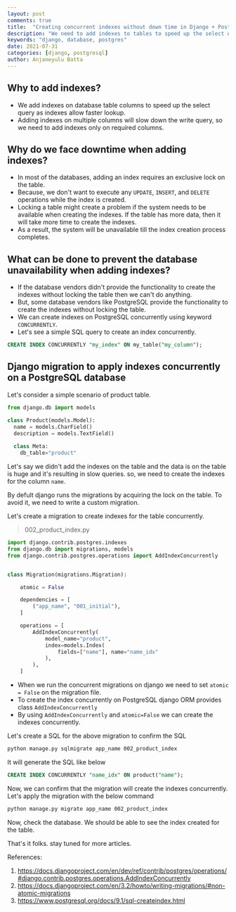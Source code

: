 ```yaml
---
layout: post
comments: true
title:  "Creating concurrent indexes without down time in Django + PostgreSQL"
description: "We need to add indexes to tables to speed up the select query time. Applying indexes on the large databases is quite expensive. so, for this kinds of cases we need to create the indexes concurrently. Let's see how we can do it with django ORM"
keywords: "django, database, postgres"
date: 2021-07-31
categories: [django, postgresql]
author: Anjaneyulu Batta
---
```


## Why to add indexes?
- We add indexes on database table columns to speed up the select query as indexes allow faster lookup.
- Adding indexes on multiple columns will slow down the write query, so we need to add indexes only on required columns.

## Why do we face downtime when adding indexes?
- In most of the databases, adding an index requires an exclusive lock on the table.
- Because, we don't want to execute any `UPDATE`, `INSERT`, and `DELETE` operations while the index is created.
- Locking a table might create a problem if the system needs to be available when creating the indexes. If the table has more data, then it will take more time to create the indexes.
- As a result, the system will be unavailable till the index creation process completes.

## What can be done to prevent the database unavailability when adding indexes?
- If the database vendors didn't provide the functionality to create the indexes without locking the table then we can't do anything.
- But, some database vendors like PostgreSQL provide the functionality to create the indexes without locking the table.
- We can create indexes on PostgreSQL concurrently using keyword `CONCURRENTLY`.
- Let's see a simple SQL query to create an index concurrently.

```sql
CREATE INDEX CONCURRENTLY "my_index" ON my_table("my_column");
```

## Django migration to apply indexes concurrently on a PostgreSQL database
Let's consider a simple scenario of product table.

```python
from django.db import models

class Product(models.Model):
  name = models.CharField()
  description = models.TextField()
  
  class Meta:
    db_table="product"
```
Let's say we didn't add the indexes on the table and the data is on the table is huge and it's resulting in slow queries. so, we need to create the indexes for the column `name`.

By defult django runs the migrations by acquiring the lock on the table. To avoid it, we need to write a custom migration.

Let's create a migration to create indexes for the table concurrently.

> 002_product_index.py

```python
import django.contrib.postgres.indexes
from django.db import migrations, models
from django.contrib.postgres.operations import AddIndexConcurrently


class Migration(migrations.Migration):

    atomic = False

    dependencies = [
        ("app_name", "001_initial"),
    ]

    operations = [
        AddIndexConcurrently(
            model_name="product",
            index=models.Index(
                fields=["name"], name="name_idx"
            ),
        ),
    ]
```

- When we run the concurrent migrations on django we need to set `atomic = False` on the migration file.
- To create the index concurrently on PostgreSQL django ORM provides class `AddIndexConcurrently`
- By using `AddIndexConcurrently` and `atomic=False` we can create the indexes concurrently.


Let's create a SQL for the above migration to confirm the SQL

```sh
python manage.py sqlmigrate app_name 002_product_index
```

It will generate the SQL like below

```sql
CREATE INDEX CONCURRENTLY "name_idx" ON product("name");
```

Now, we can confirm that the migration will create the indexes concurrently.
Let's apply the migration with the below command

```sh
python manage.py migrate app_name 002_product_index
```

Now, check the database. We should be able to see the index created for the table.

That's it folks. stay tuned for more articles.


References:
1. https://docs.djangoproject.com/en/dev/ref/contrib/postgres/operations/#django.contrib.postgres.operations.AddIndexConcurrently
2. https://docs.djangoproject.com/en/3.2/howto/writing-migrations/#non-atomic-migrations
3. https://www.postgresql.org/docs/9.1/sql-createindex.html